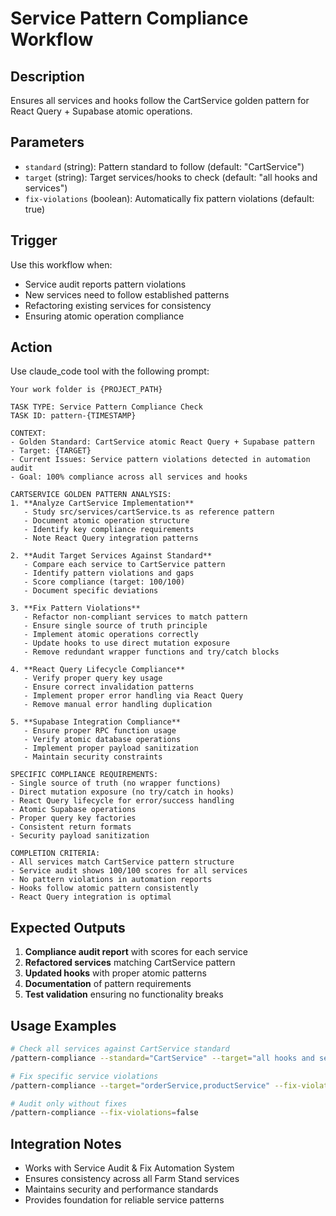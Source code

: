 # Service Pattern Compliance Workflow

## Description
Ensures all services and hooks follow the CartService golden pattern for React Query + Supabase atomic operations.

## Parameters
- `standard` (string): Pattern standard to follow (default: "CartService")
- `target` (string): Target services/hooks to check (default: "all hooks and services")
- `fix-violations` (boolean): Automatically fix pattern violations (default: true)

## Trigger
Use this workflow when:
- Service audit reports pattern violations
- New services need to follow established patterns
- Refactoring existing services for consistency
- Ensuring atomic operation compliance

## Action
Use claude_code tool with the following prompt:

```
Your work folder is {PROJECT_PATH}

TASK TYPE: Service Pattern Compliance Check
TASK ID: pattern-{TIMESTAMP}

CONTEXT:
- Golden Standard: CartService atomic React Query + Supabase pattern
- Target: {TARGET}
- Current Issues: Service pattern violations detected in automation audit
- Goal: 100% compliance across all services and hooks

CARTSERVICE GOLDEN PATTERN ANALYSIS:
1. **Analyze CartService Implementation**
   - Study src/services/cartService.ts as reference pattern
   - Document atomic operation structure
   - Identify key compliance requirements
   - Note React Query integration patterns

2. **Audit Target Services Against Standard**
   - Compare each service to CartService pattern
   - Identify pattern violations and gaps
   - Score compliance (target: 100/100)
   - Document specific deviations

3. **Fix Pattern Violations**
   - Refactor non-compliant services to match pattern
   - Ensure single source of truth principle
   - Implement atomic operations correctly
   - Update hooks to use direct mutation exposure
   - Remove redundant wrapper functions and try/catch blocks

4. **React Query Lifecycle Compliance**
   - Verify proper query key usage
   - Ensure correct invalidation patterns
   - Implement proper error handling via React Query
   - Remove manual error handling duplication

5. **Supabase Integration Compliance**
   - Ensure proper RPC function usage
   - Verify atomic database operations
   - Implement proper payload sanitization
   - Maintain security constraints

SPECIFIC COMPLIANCE REQUIREMENTS:
- Single source of truth (no wrapper functions)
- Direct mutation exposure (no try/catch in hooks)
- React Query lifecycle for error/success handling
- Atomic Supabase operations
- Proper query key factories
- Consistent return formats
- Security payload sanitization

COMPLETION CRITERIA:
- All services match CartService pattern structure
- Service audit shows 100/100 scores for all services
- No pattern violations in automation reports
- Hooks follow atomic pattern consistently
- React Query integration is optimal
```

## Expected Outputs
1. **Compliance audit report** with scores for each service
2. **Refactored services** matching CartService pattern
3. **Updated hooks** with proper atomic patterns
4. **Documentation** of pattern requirements
5. **Test validation** ensuring no functionality breaks

## Usage Examples

```bash
# Check all services against CartService standard
/pattern-compliance --standard="CartService" --target="all hooks and services"

# Fix specific service violations
/pattern-compliance --target="orderService,productService" --fix-violations=true

# Audit only without fixes
/pattern-compliance --fix-violations=false
```

## Integration Notes
- Works with Service Audit & Fix Automation System
- Ensures consistency across all Farm Stand services
- Maintains security and performance standards
- Provides foundation for reliable service patterns
